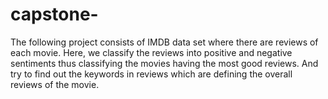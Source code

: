 # capstone-
The following project consists of IMDB data set where there are reviews of each movie. Here, we classify the reviews into positive and negative sentiments thus classifying the movies having the most good reviews. And try to find out the keywords in reviews which are defining the overall reviews of the movie.
